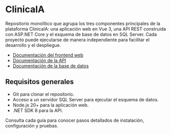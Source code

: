 # ClinicaIA

Repositorio monolítico que agrupa los tres componentes principales de la plataforma ClinicaIA:
una aplicación web en Vue 3, una API REST construida con ASP.NET Core y el esquema de base de
datos en SQL Server. Cada proyecto puede ejecutarse de manera independiente para facilitar el
desarrollo y el despliegue.

- [Documentación del frontend web](clinicaweb/README.md)
- [Documentación de la API](CliniaApi/README.md)
- [Documentación de la base de datos](database/README.md)

## Requisitos generales

- Git para clonar el repositorio.
- Acceso a un servidor SQL Server para ejecutar el esquema de datos.
- Node.js 20+ para la aplicación web.
- .NET SDK 8 para la API.

Consulta cada guía para conocer pasos detallados de instalación, configuración y pruebas.
